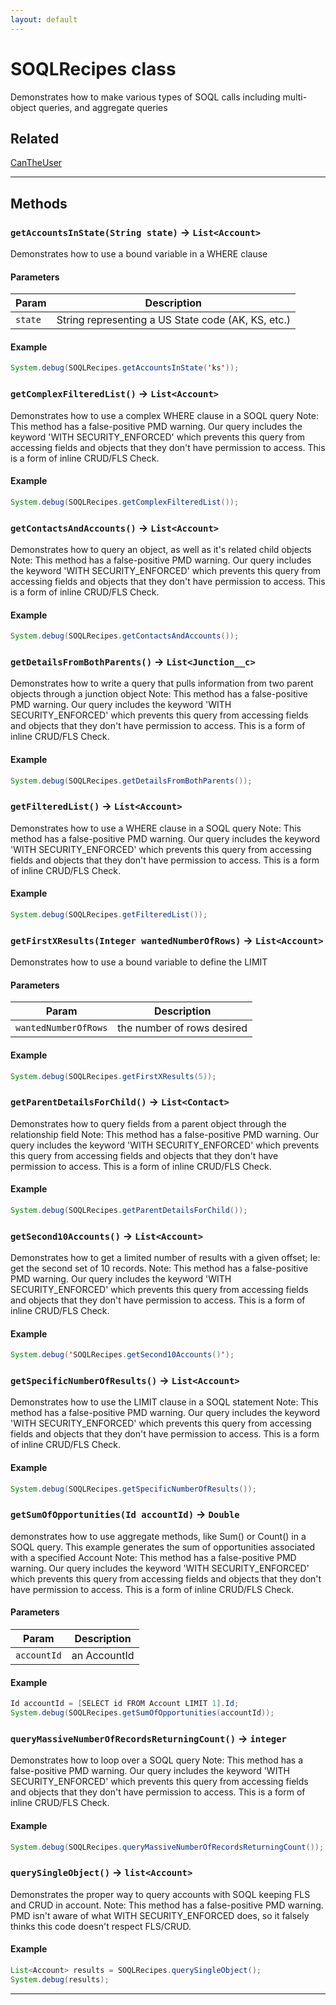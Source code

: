 ```yaml
---
layout: default
---
```

# SOQLRecipes class

Demonstrates how to make various types of SOQL calls including multi-object queries, and aggregate queries

## Related

[CanTheUser](https://github.com/trailheadapps/apex-recipes/wiki/CanTheUser.md)

---
## Methods
### `getAccountsInState(String state)` → `List<Account>`

Demonstrates how to use a bound variable in a WHERE clause

#### Parameters
|Param|Description|
|-----|-----------|
|`state` |  String representing a US State code (AK, KS, etc.) |

#### Example
```java
System.debug(SOQLRecipes.getAccountsInState('ks'));
```

### `getComplexFilteredList()` → `List<Account>`

Demonstrates how to use a complex WHERE clause in a SOQL query Note: This method has a false-positive PMD warning. Our query includes the keyword 'WITH SECURITY_ENFORCED' which prevents this query from accessing fields and objects that they don't have permission to access. This is a form of inline CRUD/FLS Check.

#### Example
```java
System.debug(SOQLRecipes.getComplexFilteredList());
```

### `getContactsAndAccounts()` → `List<Account>`

Demonstrates how to query an object, as well as it's related child objects Note: This method has a false-positive PMD warning. Our query includes the keyword 'WITH SECURITY_ENFORCED' which prevents this query from accessing fields and objects that they don't have permission to access. This is a form of inline CRUD/FLS Check.

#### Example
```java
System.debug(SOQLRecipes.getContactsAndAccounts());
```

### `getDetailsFromBothParents()` → `List<Junction__c>`

Demonstrates how to write a query that pulls information from two parent objects through a junction object Note: This method has a false-positive PMD warning. Our query includes the keyword 'WITH SECURITY_ENFORCED' which prevents this query from accessing fields and objects that they don't have permission to access. This is a form of inline CRUD/FLS Check.

#### Example
```java
System.debug(SOQLRecipes.getDetailsFromBothParents());
```

### `getFilteredList()` → `List<Account>`

Demonstrates how to use a WHERE clause in a SOQL query Note: This method has a false-positive PMD warning. Our query includes the keyword 'WITH SECURITY_ENFORCED' which prevents this query from accessing fields and objects that they don't have permission to access. This is a form of inline CRUD/FLS Check.

#### Example
```java
System.debug(SOQLRecipes.getFilteredList());
```

### `getFirstXResults(Integer wantedNumberOfRows)` → `List<Account>`

Demonstrates how to use a bound variable to define the LIMIT

#### Parameters
|Param|Description|
|-----|-----------|
|`wantedNumberOfRows` |  the number of rows desired |

#### Example
```java
System.debug(SOQLRecipes.getFirstXResults(5));
```

### `getParentDetailsForChild()` → `List<Contact>`

Demonstrates how to query fields from a parent object through the relationship field Note: This method has a false-positive PMD warning. Our query includes the keyword 'WITH SECURITY_ENFORCED' which prevents this query from accessing fields and objects that they don't have permission to access. This is a form of inline CRUD/FLS Check.

#### Example
```java
System.debug(SOQLRecipes.getParentDetailsForChild());
```

### `getSecond10Accounts()` → `List<Account>`

Demonstrates how to get a limited number of results with a given offset; Ie: get the second set of 10 records. Note: This method has a false-positive PMD warning. Our query includes the keyword 'WITH SECURITY_ENFORCED' which prevents this query from accessing fields and objects that they don't have permission to access. This is a form of inline CRUD/FLS Check.

#### Example
```java
System.debug('SOQLRecipes.getSecond10Accounts()');
```

### `getSpecificNumberOfResults()` → `List<Account>`

Demonstrates how to use the LIMIT clause in a SOQL statement Note: This method has a false-positive PMD warning. Our query includes the keyword 'WITH SECURITY_ENFORCED' which prevents this query from accessing fields and objects that they don't have permission to access. This is a form of inline CRUD/FLS Check.

#### Example
```java
System.debug(SOQLRecipes.getSpecificNumberOfResults());
```

### `getSumOfOpportunities(Id accountId)` → `Double`

demonstrates how to use aggregate methods, like Sum() or Count() in a SOQL query. This example generates the sum of opportunities associated with a specified Account Note: This method has a false-positive PMD warning. Our query includes the keyword 'WITH SECURITY_ENFORCED' which prevents this query from accessing fields and objects that they don't have permission to access. This is a form of inline CRUD/FLS Check.

#### Parameters
|Param|Description|
|-----|-----------|
|`accountId` |  an AccountId |

#### Example
```java
Id accountId = [SELECT id FROM Account LIMIT 1].Id;
System.debug(SOQLRecipes.getSumOfOpportunities(accountId));
```

### `queryMassiveNumberOfRecordsReturningCount()` → `integer`

Demonstrates how to loop over a SOQL query Note: This method has a false-positive PMD warning. Our query includes the keyword 'WITH SECURITY_ENFORCED' which prevents this query from accessing fields and objects that they don't have permission to access. This is a form of inline CRUD/FLS Check.

#### Example
```java
System.debug(SOQLRecipes.queryMassiveNumberOfRecordsReturningCount());
```

### `querySingleObject()` → `list<Account>`

Demonstrates the proper way to query accounts with SOQL keeping FLS and CRUD in account. Note: This method has a false-positive PMD warning. PMD isn't aware of what WITH SECURITY_ENFORCED does, so it falsely thinks this code doesn't respect FLS/CRUD.

#### Example
```java
List<Account> results = SOQLRecipes.querySingleObject();
System.debug(results);
```

---
